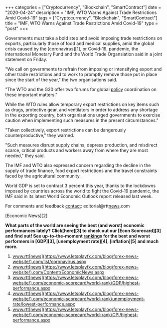+++
categories = ["Cryptocurrency", "Blockchain", "SmartContract"]
date = "2020-04-24"
description = "IMF, WTO Warns Against Trade Restrictions Amid Covid-19"
tags = ["Cryptocurrency", "Blockchain", "SmartContract"]
title = "IMF, WTO Warns Against Trade Restrictions Amid Covid-19"
type = "post"
+++

Governments must take a bold step and avoid imposing trade restrictions
on exports, particularly those of food and medical supplies, amid the
global crisis caused by the [coronavirus][1], or Covid-19, pandemic, the
International Monetary Fund and the World Trade Organsiation said in a
joint statement on Friday.  
  
"We call on governments to refrain from imposing or intensifying export
and other trade restrictions and to work to promptly remove those put in
place since the start of the year," the two organisations said.  
  
"The WTO and the G20 offer two forums for global [policy](https://www.fintechee.com/policy/) coordination on
these important matters."

While the WTO rules allow temporary export restrictions on key items
such as drugs, protective gear, and ventilators in order to address any
shortage in the exporting country, both organisations urged governments
to exercise caution when implementing such measures in the present
circumstances."

"Taken collectively, export restrictions can be dangerously
counterproductive," they warned.  
  
"Such measures disrupt supply chains, depress production, and misdirect
scarce, critical products and workers away from where they are most
needed," they said.

The IMF and WTO also expressed concern regarding the decline in the
supply of trade finance, food export restrictions and the travel
constraints faced by the agricultural community.

World GDP is set to contract 3 percent this year, thanks to the
lockdowns imposed by countries across the world to fight the Covid-19
pandemic, the IMF said in its latest World Economic Outlook report
released last week.

For comments and feedback [contact](https://www.playgroundfx.com/contact/): editorial@rtt[news](https://www.letsplayfx.com/blog/forex-news-website/).com

[Economic News][2]

 **What parts of the world are seeing the best (and worst) economic
performances lately? Click[here][3] to check out our [Econ Scorecard][3]
and find out! See up-to-the-moment [ranking](https://www.playgroundfx.com/blog/crypto-exchange-ranking/)s for the best and worst
performers in [GDP][3], [unemployment rate][4], [inflation][5] and much
more.**

   1. www.rtt[news](https://www.letsplayfx.com/blog/forex-news-website/).com/list/coronavirus.aspx
   2. www.rtt[news](https://www.letsplayfx.com/blog/forex-news-website/).com/Content/EconomicNews.aspx
   3. www.rtt[news](https://www.letsplayfx.com/blog/forex-news-website/).com/economic-scorecard/world-rank/GDP/highest-performance.aspx
   4. www.rtt[news](https://www.letsplayfx.com/blog/forex-news-website/).com/economic-scorecard/world-rank/unemployment-rate/lowest-performance.aspx
   5. www.rtt[news](https://www.letsplayfx.com/blog/forex-news-website/).com/economic-scorecard/world-rank/CPI/highest-performance.aspx